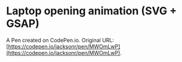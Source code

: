 # Laptop opening animation (SVG + GSAP)

A Pen created on CodePen.io. Original URL: [https://codepen.io/jacksonr/pen/MWOmLwP](https://codepen.io/jacksonr/pen/MWOmLwP).


